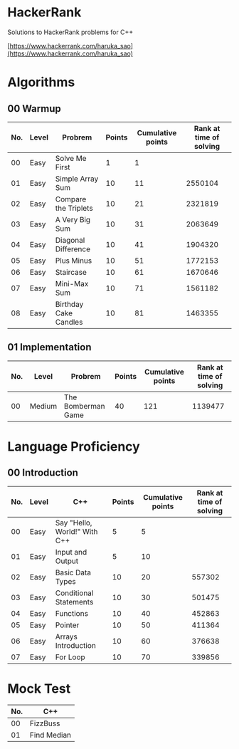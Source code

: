 # HackerRank
Solutions to HackerRank problems for C++

[https://www.hackerrank.com/haruka_sao](https://www.hackerrank.com/haruka_sao)

# Algorithms

## 00 Warmup

| No. | Level | Probrem | Points | Cumulative points |Rank at time of solving |
| ---- | ---- | ---- | ---- | ---- | ---- |
| 00 | Easy | Solve Me First | 1 | 1 |  |
| 01 | Easy | Simple Array Sum | 10 | 11 | 2550104 |
| 02 | Easy | Compare the Triplets | 10 | 21 | 2321819 |
| 03 | Easy | A Very Big Sum | 10 | 31 | 2063649 |
| 04 | Easy | Diagonal Difference | 10 | 41 | 1904320 |
| 05 | Easy | Plus Minus | 10 | 51 | 1772153 |
| 06 | Easy | Staircase | 10 | 61| 1670646 |
| 07 | Easy | Mini-Max Sum | 10 | 71| 1561182 |
| 08 | Easy | Birthday Cake Candles| 10 | 81| 1463355 |

## 01 Implementation

| No. | Level | Probrem | Points | Cumulative points |Rank at time of solving |
| ---- | ---- | ---- | ---- | ---- | ---- |
| 00 | Medium | The Bomberman Game | 40 | 121 | 1139477 |

# Language Proficiency

## 00 Introduction

| No. | Level | C++ | Points | Cumulative points| Rank at time of solving |
| ---- | ---- | ---- | ---- | ---- | ---- |
| 00 | Easy | Say "Hello, World!" With C++ | 5 | 5 ||
| 01 | Easy | Input and Output | 5 | 10 | |
| 02 | Easy | Basic Data Types | 10 | 20 |557302 |
| 03 | Easy | Conditional Statements | 10 | 30 | 501475 |
| 04 | Easy | Functions | 10 | 40 | 452863 |
| 05 | Easy | Pointer | 10 | 50 | 411364 |
| 06 | Easy |Arrays Introduction| 10 | 60 | 376638 |
| 07 | Easy | For Loop | 10 | 70 | 339856 |

# Mock Test

| No. | C++ | 
| ---- | ---- |
| 00 | FizzBuss |
| 01 | Find Median |
